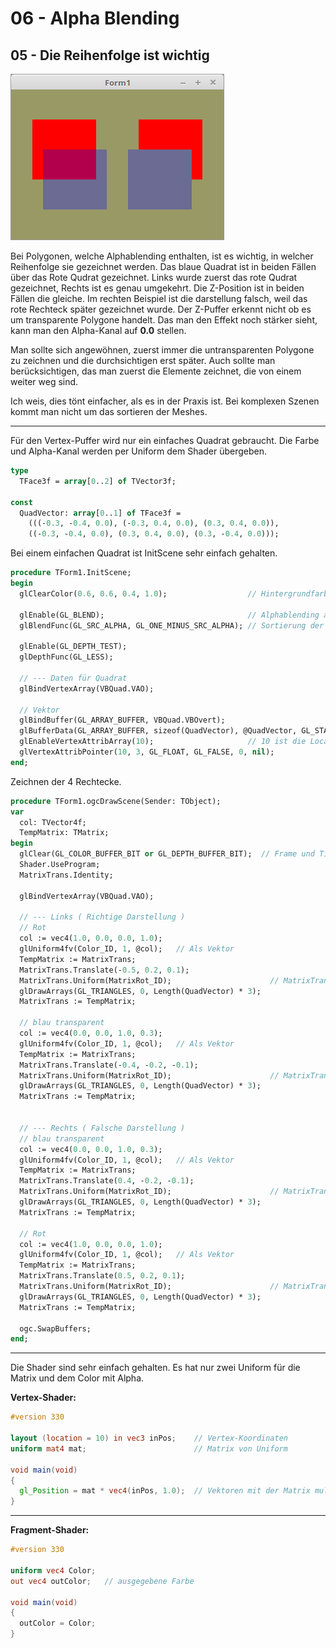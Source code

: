 # 06 - Alpha Blending
## 05 - Die Reihenfolge ist wichtig

![image.png](image.png)

Bei Polygonen, welche Alphablending enthalten, ist es wichtig, in welcher Reihenfolge sie gezeichnet werden.
Das blaue Quadrat ist in beiden Fällen über das Rote Qudrat gezeichnet.
Links wurde zuerst das rote Qudrat gezeichnet, Rechts ist es genau umgekehrt. Die Z-Position ist in beiden Fällen die gleiche.
Im rechten Beispiel ist die darstellung falsch, weil das rote Rechteck später gezeichnet wurde. Der Z-Puffer erkennt nicht ob es um transparente Polygone handelt.
Das man den Effekt noch stärker sieht, kann man den Alpha-Kanal auf **0.0** stellen.

Man sollte sich angewöhnen, zuerst immer die untransparenten Polygone zu zeichnen und die durchsichtigen erst später.
Auch sollte man berücksichtigen, das man zuerst die Elemente zeichnet, die von einem weiter weg sind.

Ich weis, dies tönt einfacher, als es in der Praxis ist.
Bei komplexen Szenen kommt man nicht um das sortieren der Meshes.

---
Für den Vertex-Puffer wird nur ein einfaches Quadrat gebraucht.
Die Farbe und Alpha-Kanal werden per Uniform dem Shader übergeben.

```pascal
type
  TFace3f = array[0..2] of TVector3f;

const
  QuadVector: array[0..1] of TFace3f =
    (((-0.3, -0.4, 0.0), (-0.3, 0.4, 0.0), (0.3, 0.4, 0.0)),
    ((-0.3, -0.4, 0.0), (0.3, 0.4, 0.0), (0.3, -0.4, 0.0)));
```

Bei einem einfachen Quadrat ist InitScene sehr einfach gehalten.

```pascal
procedure TForm1.InitScene;
begin
  glClearColor(0.6, 0.6, 0.4, 1.0);                  // Hintergrundfarbe

  glEnable(GL_BLEND);                                // Alphablending an
  glBlendFunc(GL_SRC_ALPHA, GL_ONE_MINUS_SRC_ALPHA); // Sortierung der Primitiven von hinten nach vorne.

  glEnable(GL_DEPTH_TEST);
  glDepthFunc(GL_LESS);

  // --- Daten für Quadrat
  glBindVertexArray(VBQuad.VAO);

  // Vektor
  glBindBuffer(GL_ARRAY_BUFFER, VBQuad.VBOvert);
  glBufferData(GL_ARRAY_BUFFER, sizeof(QuadVector), @QuadVector, GL_STATIC_DRAW);
  glEnableVertexAttribArray(10);                     // 10 ist die Location in inPos Shader.
  glVertexAttribPointer(10, 3, GL_FLOAT, GL_FALSE, 0, nil);
end;
```

Zeichnen der 4 Rechtecke.

```pascal
procedure TForm1.ogcDrawScene(Sender: TObject);
var
  col: TVector4f;
  TempMatrix: TMatrix;
begin
  glClear(GL_COLOR_BUFFER_BIT or GL_DEPTH_BUFFER_BIT);  // Frame und Tiefen-Buffer löschen.
  Shader.UseProgram;
  MatrixTrans.Identity;

  glBindVertexArray(VBQuad.VAO);

  // --- Links ( Richtige Darstellung )
  // Rot
  col := vec4(1.0, 0.0, 0.0, 1.0);
  glUniform4fv(Color_ID, 1, @col);   // Als Vektor
  TempMatrix := MatrixTrans;
  MatrixTrans.Translate(-0.5, 0.2, 0.1);
  MatrixTrans.Uniform(MatrixRot_ID);                      // MatrixTrans in den Shader.
  glDrawArrays(GL_TRIANGLES, 0, Length(QuadVector) * 3);
  MatrixTrans := TempMatrix;

  // blau transparent
  col := vec4(0.0, 0.0, 1.0, 0.3);
  glUniform4fv(Color_ID, 1, @col);   // Als Vektor
  TempMatrix := MatrixTrans;
  MatrixTrans.Translate(-0.4, -0.2, -0.1);
  MatrixTrans.Uniform(MatrixRot_ID);                      // MatrixTrans in den Shader.
  glDrawArrays(GL_TRIANGLES, 0, Length(QuadVector) * 3);
  MatrixTrans := TempMatrix;


  // --- Rechts ( Falsche Darstellung )
  // blau transparent
  col := vec4(0.0, 0.0, 1.0, 0.3);
  glUniform4fv(Color_ID, 1, @col);   // Als Vektor
  TempMatrix := MatrixTrans;
  MatrixTrans.Translate(0.4, -0.2, -0.1);
  MatrixTrans.Uniform(MatrixRot_ID);                      // MatrixTrans in den Shader.
  glDrawArrays(GL_TRIANGLES, 0, Length(QuadVector) * 3);
  MatrixTrans := TempMatrix;

  // Rot
  col := vec4(1.0, 0.0, 0.0, 1.0);
  glUniform4fv(Color_ID, 1, @col);   // Als Vektor
  TempMatrix := MatrixTrans;
  MatrixTrans.Translate(0.5, 0.2, 0.1);
  MatrixTrans.Uniform(MatrixRot_ID);                      // MatrixTrans in den Shader.
  glDrawArrays(GL_TRIANGLES, 0, Length(QuadVector) * 3);
  MatrixTrans := TempMatrix;

  ogc.SwapBuffers;
end;
```


---
Die Shader sind sehr einfach gehalten. Es hat nur zwei Uniform für die Matrix und dem Color mit Alpha.

**Vertex-Shader:**

```glsl
#version 330

layout (location = 10) in vec3 inPos;    // Vertex-Koordinaten
uniform mat4 mat;                        // Matrix von Uniform

void main(void)
{
  gl_Position = mat * vec4(inPos, 1.0);  // Vektoren mit der Matrix multiplizieren.
}

```


---
**Fragment-Shader:**

```glsl
#version 330

uniform vec4 Color;
out vec4 outColor;   // ausgegebene Farbe

void main(void)
{
  outColor = Color;
}

```


